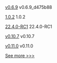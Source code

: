 
[v0.6.9](https://github.com/hyperledger/firefly-ui/releases/tag/v0.6.9) v0.6.9_d475b88

[1.0.2](https://github.com/hyperledger-labs/fablo/releases/tag/1.0.2) 1.0.2

[22.4.0-RC1](https://github.com/hyperledger/besu/releases/tag/22.4.0-RC1) 22.4.0-RC1

[v0.10.7](https://github.com/hyperledger/firefly-tokens-erc1155/releases/tag/v0.10.7) v0.10.7

[v0.11.0](https://github.com/hyperledger/firefly-dataexchange-https/releases/tag/v0.11.0) v0.11.0


[See more >>>](https://start-here.hyperledger.org/releases)
